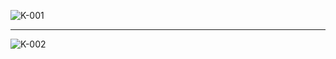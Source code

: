 
![K-001](https://user-images.githubusercontent.com/59239079/79433330-ec8cd380-8007-11ea-95e7-9da9be4b9eb7.png)
* * *
![K-002](https://user-images.githubusercontent.com/59239079/79433380-ff070d00-8007-11ea-9c33-938e2b5cd002.png)


